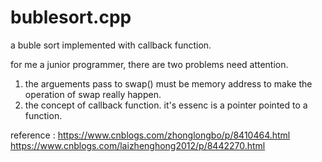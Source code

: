 # bublesort.cpp

a buble sort implemented with callback function.

for me a junior programmer, there are two problems need attention.

1. the arguements pass to swap() must be memory address to make the operation of swap really happen.
2. the concept of callback function. it's essenc is a pointer pointed to a function.

 reference : https://www.cnblogs.com/zhonglongbo/p/8410464.html
             https://www.cnblogs.com/laizhenghong2012/p/8442270.html
